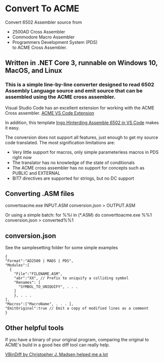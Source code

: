 # Convert To ACME
Convert 6502 Assembler source from
* 2500AD Cross Assembler
* Commodore Macro Assembler
* Programmers Development System (PDS)\
to ACME Cross Assembler.

## Written in .NET Core 3, runnable on Windows 10, MacOS, and Linux

### This is a simple line-by-line converter designed to read 6502 Assembly Language source and emit source that can be assembled using the ACME cross assembler.
Visual Studio Code has an excellent extension for working with the ACME Cross assembler.   [ACME VS Code Extension](https://marketplace.visualstudio.com/items?itemName=TonyLandi.acmecrossassembler)

In addition, this template [Ingo Hinterding Assemble 6502 in VS Code](https://github.com/Esshahn/acme-assembly-vscode-template) makes it easy.

The conversion does not support all features, just enough to get my source code translated.  The most signification limitations are:
* Very little support for macros, only simple parameterless macros in PDS right now
* The translator has no knowledge of the state of conditionals
* The ACME cross assembler has no support for concepts such as PUBLIC and EXTERNAL
* BIT7 directives are supported for strings, but no DC support

## Converting .ASM files
convertoacme.exe INPUT.ASM conversion.json > OUTPUT.ASM

Or using a simple batch:
for %%i in (*.ASM) do converttoacme.exe %%1 conversion.json > converted\%%1

## conversion.json
See the samplesetting folder for some simple examples
```
{
"Format":"AD2500 | MADS | PDS",
"Modules":[
  {
    "File":"FILENAME.ASM",
    "abr":"XX", // Prefix to uniquify a colliding symbol
    "Renames": [
      "SYMBOL_TO_UNIQUIFY", . . .
    ]
    }, . . .
],
"Macros":["MacroName", . . . ],
"EmitOriginal":true // Emit a copy of modified lines as a comment
}
```

## Other helpful tools
If you have a binary of your original program, comparing the original to ACME's
build in a good hex diff tool can really help.

[VBinDiff by Christopher J. Madsen helped me a lot](https://www.cjmweb.net/vbindiff/)
